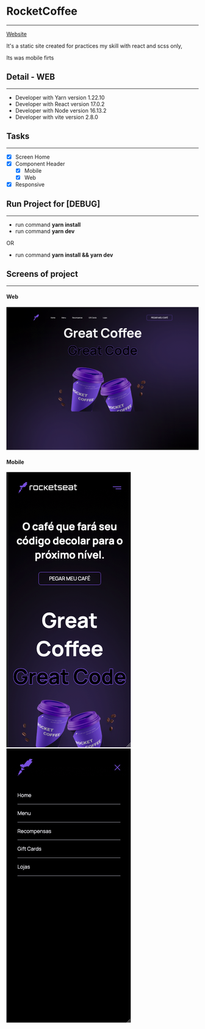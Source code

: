 # RocketCoffee
------------------
<a href="https://rocketcoffee.vercel.app/" target="_blank">Website</a>

It's a static site created for practices my skill with react and scss only,

Its was mobile firts

## Detail - WEB
------------------
- Developer with Yarn version 1.22.10
- Developer with React version 17.0.2
- Developer with Node version 16.13.2
- Developer with vite version 2.8.0

## Tasks
------------------
- [x] Screen Home
- [x] Component Header
    - [X] Mobile
    - [X] Web
- [x] Responsive

## Run Project for [DEBUG]
------------------
- run command  **yarn install**
- run command  **yarn dev**

OR

- run command **yarn install && yarn dev**

## Screens of project
------------------
#### **Web**
![](https://raw.githubusercontent.com/lscavalcante/rocketcoffee/main/public/images/web.png)

#### **Mobile**
![](https://raw.githubusercontent.com/lscavalcante/rocketcoffee/main/public/images/mobile.png)
![](https://raw.githubusercontent.com/lscavalcante/rocketcoffee/main/public/images/header.png)




